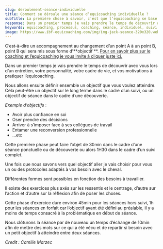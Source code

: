 ```yaml
---
slug: deroulement-seance-individuelle
title: Comment se déroule une séance d’equicoaching individuelle ?
subTitle: La première chose à savoir, c’est que l’equicoaching se base sur un processus de coaching.
response: Dans un premier temps je vais prendre le temps de découvrir avec vous lors d’un entretien, votre personnalité, votre cadre de vie, et vos motivations à pratiquer l’equicoaching.
keywords: equicoaching, processus, coaching, séance, individuel, suivi
image: https://www.ibf-equicoaching.com/img/img-jack-seance-320x320.webp
---
```


C’est-à-dire un accompagnement au changement d’un point A à un point B, point B qui sera mis sous forme d’**objectif
**. [Pour en savoir plus sur le coaching et l’equicoaching je vous invite à cliquer juste ici.](/blog/equicoaching-quest-ce-que-cest)

Dans un premier temps je vais prendre le temps de découvrir avec vous lors d’un entretien, votre personnalité, votre
cadre de vie, et vos motivations à pratiquer l’equicoaching.

Nous allons ensuite définir ensemble un objectif que vous voulez atteindre. Cela peut-être un objectif sur le long terme
dans le cadre d’un suivi, ou un objectif de séance dans le cadre d’une découverte.

*Exemple d’objectifs* :

- Avoir plus confiance en soi
- Oser prendre des décisions
- Arriver à s’imposer face à ses collègues de travail
- Entamer une reconversion professionnelle
- ...etc

Cette première phase peut faire l’objet de 30min dans le cadre d’une séance ponctuelle ou de découverte ou alors 1H30
dans le cadre d’un suivi complet.

Une fois que nous savons vers quel objectif aller je vais choisir pour vous un ou des protocoles adaptés à vos besoin
avec le cheval.

Différentes formes sont possibles en fonction des besoins à travailler.

Il existe des exercices plus axés sur les ressentis et le centrage, d’autre sur l’action et d’autre sur la réflexion
afin de poser les choses.

Cette phase d’exercice dure environ 45min pour les séances hors suivi, 1h pour les séances en forfait car l’objectif
ayant été défini au préalable, il y a moins de temps consacré à la problématique en début de séance.

Nous clôturons la séance par de nouveau un temps d’échange de 10min afin de mettre des mots sur ce qui a été vécu et de
repartir si besoin avec un petit objectif à atteindre entre deux séances.

*Credit : Camille Marzec*

